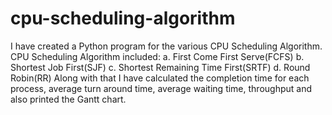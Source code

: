 # cpu-scheduling-algorithm
I have created a Python program for the various CPU Scheduling Algorithm.
CPU Scheduling Algorithm included:
a. First Come First Serve(FCFS)
b. Shortest Job First(SJF)
c. Shortest Remaining Time First(SRTF)
d. Round Robin(RR)
Along with that I have calculated the completion time for each process, average turn around time, average waiting time, throughput and also printed the Gantt chart.
